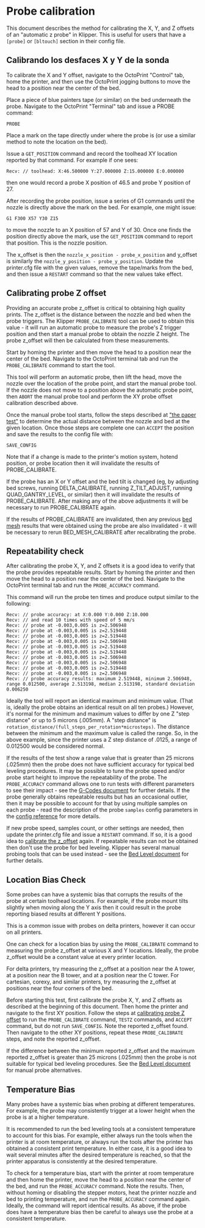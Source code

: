 # Probe calibration

This document describes the method for calibrating the X, Y, and Z offsets of an "automatic z probe" in Klipper. This is useful for users that have a `[probe]` or `[bltouch]` section in their config file.

## Calibrando los desfaces X y Y de la sonda

To calibrate the X and Y offset, navigate to the OctoPrint "Control" tab, home the printer, and then use the OctoPrint jogging buttons to move the head to a position near the center of the bed.

Place a piece of blue painters tape (or similar) on the bed underneath the probe. Navigate to the OctoPrint "Terminal" tab and issue a PROBE command:

```
PROBE
```

Place a mark on the tape directly under where the probe is (or use a similar method to note the location on the bed).

Issue a `GET_POSITION` command and record the toolhead XY location reported by that command. For example if one sees:

```
Recv: // toolhead: X:46.500000 Y:27.000000 Z:15.000000 E:0.000000
```

then one would record a probe X position of 46.5 and probe Y position of 27.

After recording the probe position, issue a series of G1 commands until the nozzle is directly above the mark on the bed. For example, one might issue:

```
G1 F300 X57 Y30 Z15
```

to move the nozzle to an X position of 57 and Y of 30. Once one finds the position directly above the mark, use the `GET_POSITION` command to report that position. This is the nozzle position.

The x_offset is then the `nozzle_x_position - probe_x_position` and y_offset is similarly the `nozzle_y_position - probe_y_position`. Update the printer.cfg file with the given values, remove the tape/marks from the bed, and then issue a `RESTART` command so that the new values take effect.

## Calibrating probe Z offset

Providing an accurate probe z_offset is critical to obtaining high quality prints. The z_offset is the distance between the nozzle and bed when the probe triggers. The Klipper `PROBE_CALIBRATE` tool can be used to obtain this value - it will run an automatic probe to measure the probe's Z trigger position and then start a manual probe to obtain the nozzle Z height. The probe z_offset will then be calculated from these measurements.

Start by homing the printer and then move the head to a position near the center of the bed. Navigate to the OctoPrint terminal tab and run the `PROBE_CALIBRATE` command to start the tool.

This tool will perform an automatic probe, then lift the head, move the nozzle over the location of the probe point, and start the manual probe tool. If the nozzle does not move to a position above the automatic probe point, then `ABORT` the manual probe tool and perform the XY probe offset calibration described above.

Once the manual probe tool starts, follow the steps described at ["the paper test"](Bed_Level.md#the-paper-test) to determine the actual distance between the nozzle and bed at the given location. Once those steps are complete one can `ACCEPT` the position and save the results to the config file with:

```
SAVE_CONFIG
```

Note that if a change is made to the printer's motion system, hotend position, or probe location then it will invalidate the results of PROBE_CALIBRATE.

If the probe has an X or Y offset and the bed tilt is changed (eg, by adjusting bed screws, running DELTA_CALIBRATE, running Z_TILT_ADJUST, running QUAD_GANTRY_LEVEL, or similar) then it will invalidate the results of PROBE_CALIBRATE. After making any of the above adjustments it will be necessary to run PROBE_CALIBRATE again.

If the results of PROBE_CALIBRATE are invalidated, then any previous [bed mesh](Bed_Mesh.md) results that were obtained using the probe are also invalidated - it will be necessary to rerun BED_MESH_CALIBRATE after recalibrating the probe.

## Repeatability check

After calibrating the probe X, Y, and Z offsets it is a good idea to verify that the probe provides repeatable results. Start by homing the printer and then move the head to a position near the center of the bed. Navigate to the OctoPrint terminal tab and run the `PROBE_ACCURACY` command.

This command will run the probe ten times and produce output similar to the following:

```
Recv: // probe accuracy: at X:0.000 Y:0.000 Z:10.000
Recv: // and read 10 times with speed of 5 mm/s
Recv: // probe at -0.003,0.005 is z=2.506948
Recv: // probe at -0.003,0.005 is z=2.519448
Recv: // probe at -0.003,0.005 is z=2.519448
Recv: // probe at -0.003,0.005 is z=2.506948
Recv: // probe at -0.003,0.005 is z=2.519448
Recv: // probe at -0.003,0.005 is z=2.519448
Recv: // probe at -0.003,0.005 is z=2.506948
Recv: // probe at -0.003,0.005 is z=2.506948
Recv: // probe at -0.003,0.005 is z=2.519448
Recv: // probe at -0.003,0.005 is z=2.506948
Recv: // probe accuracy results: maximum 2.519448, minimum 2.506948, range 0.012500, average 2.513198, median 2.513198, standard deviation 0.006250
```

Ideally the tool will report an identical maximum and minimum value. (That is, ideally the probe obtains an identical result on all ten probes.) However, it's normal for the minimum and maximum values to differ by one Z "step distance" or up to 5 microns (.005mm). A "step distance" is `rotation_distance/(full_steps_per_rotation*microsteps)`. The distance between the minimum and the maximum value is called the range. So, in the above example, since the printer uses a Z step distance of .0125, a range of 0.012500 would be considered normal.

If the results of the test show a range value that is greater than 25 microns (.025mm) then the probe does not have sufficient accuracy for typical bed leveling procedures. It may be possible to tune the probe speed and/or probe start height to improve the repeatability of the probe. The `PROBE_ACCURACY` command allows one to run tests with different parameters to see their impact - see the [G-Codes document](G-Codes.md#probe_accuracy) for further details. If the probe generally obtains repeatable results but has an occasional outlier, then it may be possible to account for that by using multiple samples on each probe - read the description of the probe `samples` config parameters in the [config reference](Config_Reference.md#probe) for more details.

If new probe speed, samples count, or other settings are needed, then update the printer.cfg file and issue a `RESTART` command. If so, it is a good idea to [calibrate the z_offset](#calibrating-probe-z-offset) again. If repeatable results can not be obtained then don't use the probe for bed leveling. Klipper has several manual probing tools that can be used instead - see the [Bed Level document](Bed_Level.md) for further details.

## Location Bias Check

Some probes can have a systemic bias that corrupts the results of the probe at certain toolhead locations. For example, if the probe mount tilts slightly when moving along the Y axis then it could result in the probe reporting biased results at different Y positions.

This is a common issue with probes on delta printers, however it can occur on all printers.

One can check for a location bias by using the `PROBE_CALIBRATE` command to measuring the probe z_offset at various X and Y locations. Ideally, the probe z_offset would be a constant value at every printer location.

For delta printers, try measuring the z_offset at a position near the A tower, at a position near the B tower, and at a position near the C tower. For cartesian, corexy, and similar printers, try measuring the z_offset at positions near the four corners of the bed.

Before starting this test, first calibrate the probe X, Y, and Z offsets as described at the beginning of this document. Then home the printer and navigate to the first XY position. Follow the steps at [calibrating probe Z offset](#calibrating-probe-z-offset) to run the `PROBE_CALIBRATE` command, `TESTZ` commands, and `ACCEPT` command, but do not run `SAVE_CONFIG`. Note the reported z_offset found. Then navigate to the other XY positions, repeat these `PROBE_CALIBRATE` steps, and note the reported z_offset.

If the difference between the minimum reported z_offset and the maximum reported z_offset is greater than 25 microns (.025mm) then the probe is not suitable for typical bed leveling procedures. See the [Bed Level document](Bed_Level.md) for manual probe alternatives.

## Temperature Bias

Many probes have a systemic bias when probing at different temperatures. For example, the probe may consistently trigger at a lower height when the probe is at a higher temperature.

It is recommended to run the bed leveling tools at a consistent temperature to account for this bias. For example, either always run the tools when the printer is at room temperature, or always run the tools after the printer has obtained a consistent print temperature. In either case, it is a good idea to wait several minutes after the desired temperature is reached, so that the printer apparatus is consistently at the desired temperature.

To check for a temperature bias, start with the printer at room temperature and then home the printer, move the head to a position near the center of the bed, and run the `PROBE_ACCURACY` command. Note the results. Then, without homing or disabling the stepper motors, heat the printer nozzle and bed to printing temperature, and run the `PROBE_ACCURACY` command again. Ideally, the command will report identical results. As above, if the probe does have a temperature bias then be careful to always use the probe at a consistent temperature.
